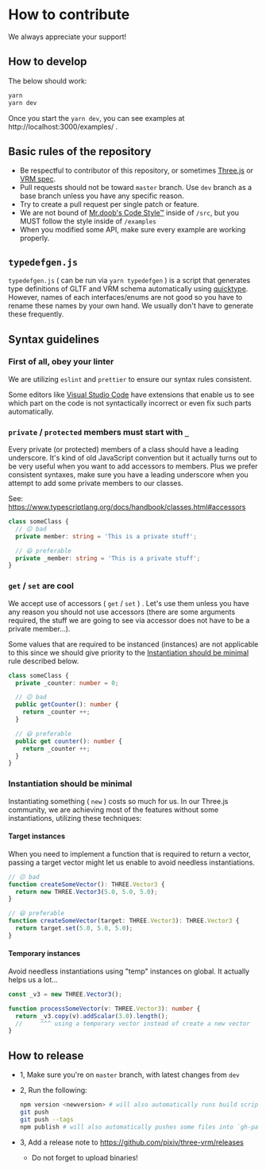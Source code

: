 # How to contribute

We always appreciate your support!

## How to develop

The below should work:

```sh
yarn
yarn dev
```

Once you start the `yarn dev`, you can see examples at http://localhost:3000/examples/ .

## Basic rules of the repository

- Be respectful to contributor of this repository, or sometimes [Three.js](https://github.com/mrdoob/three.js/wiki/How-to-contribute-to-three.js) or [VRM spec](https://github.com/vrm-c/vrm-specification).
- Pull requests should not be toward `master` branch. Use `dev` branch as a base branch unless you have any specific reason.
- Try to create a pull request per single patch or feature.
- We are not bound of [Mr.doob's Code Style™](https://github.com/mrdoob/three.js/wiki/Mr.doob%27s-Code-Style%E2%84%A2) inside of `/src`, but you MUST follow the style inside of `/examples`
- When you modified some API, make sure every example are working properly.

## `typedefgen.js`

`typedefgen.js` ( can be run via `yarn typedefgen` ) is a script that generates type definitions of GLTF and VRM schema automatically using [quicktype](https://quicktype.io/).
However, names of each interfaces/enums are not good so you have to rename these names by your own hand.
We usually don't have to generate these frequently.

## Syntax guidelines

### First of all, obey your linter

We are utilizing `eslint` and `prettier` to ensure our syntax rules consistent.

Some editors like [Visual Studio Code](https://code.visualstudio.com/) have extensions that enable us to see which part on the code is not syntactically incorrect or even fix such parts automatically.

### `private` / `protected` members must start with `_`

Every private (or protected) members of a class should have a leading underscore.
It's kind of old JavaScript convention but it actually turns out to be very useful when you want to add accessors to members.
Plus we prefer consistent syntaxes, make sure you have a leading underscore when you attempt to add some private members to our classes.

See: https://www.typescriptlang.org/docs/handbook/classes.html#accessors

```ts
class someClass {
  // 😖 bad
  private member: string = 'This is a private stuff';

  // 😃 preferable
  private _member: string = 'This is a private stuff';
}
```

### `get` / `set` are cool

We accept use of accessors ( `get` / `set` ) .
Let's use them unless you have any reason you should not use accessors (there are some arguments required, the stuff we are going to see via accessor does not have to be a private member...).

Some values that are required to be instanced (instances) are not applicable to this since we should give priority to the [Instantiation should be minimal](#instantiation-should-be-minimal) rule described below.

```ts
class someClass {
  private _counter: number = 0;

  // 😖 bad
  public getCounter(): number {
    return _counter ++;
  }

  // 😃 preferable
  public get counter(): number {
    return _counter ++;
  }
}
```

### Instantiation should be minimal

Instantiating something ( `new` ) costs so much for us.
In our Three.js community, we are achieving most of the features without some instantiations, utilizing these techniques:

#### Target instances

When you need to implement a function that is required to return a vector,
passing a target vector might let us enable to avoid needless instantiations.

```ts
// 😖 bad
function createSomeVector(): THREE.Vector3 {
  return new THREE.Vector3(5.0, 5.0, 5.0);
}

// 😃 preferable
function createSomeVector(target: THREE.Vector3): THREE.Vector3 {
  return target.set(5.0, 5.0, 5.0);
}
```

#### Temporary instances

Avoid needless instantiations using "temp" instances on global.
It actually helps us a lot...

```ts
const _v3 = new THREE.Vector3();

function processSomeVector(v: THREE.Vector3): number {
  return _v3.copy(v).addScalar(3.0).length();
  //     ^^^ using a temporary vector instead of create a new vector
}
```

## How to release

- 1, Make sure you're on `master` branch, with latest changes from `dev`

- 2, Run the following:

  ```sh
  npm version <newversion> # will also automatically runs build scripts
  git push
  git push --tags
  npm publish # will also automatically pushes some files into `gh-pages` branch
  ```

- 3, Add a release note to https://github.com/pixiv/three-vrm/releases
  - Do not forget to upload binaries!

